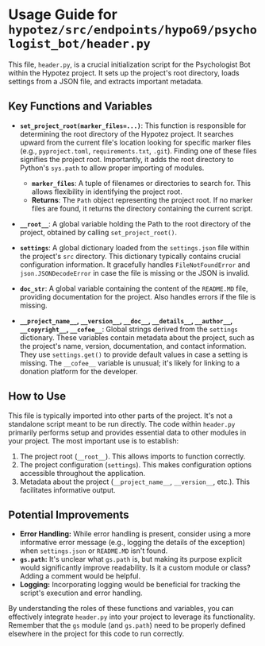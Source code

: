 # Usage Guide for `hypotez/src/endpoints/hypo69/psychologist_bot/header.py`

This file, `header.py`, is a crucial initialization script for the Psychologist Bot within the Hypotez project. It sets up the project's root directory, loads settings from a JSON file, and extracts important metadata.

## Key Functions and Variables

* **`set_project_root(marker_files=...)`**: This function is responsible for determining the root directory of the Hypotez project.  It searches upward from the current file's location looking for specific marker files (e.g., `pyproject.toml`, `requirements.txt`, `.git`).  Finding one of these files signifies the project root.  Importantly, it adds the root directory to Python's `sys.path` to allow proper importing of modules.

    * **`marker_files`**: A tuple of filenames or directories to search for.  This allows flexibility in identifying the project root.
    * **Returns**: The `Path` object representing the project root. If no marker files are found, it returns the directory containing the current script.

* **`__root__`**: A global variable holding the Path to the root directory of the project, obtained by calling `set_project_root()`.

* **`settings`**: A global dictionary loaded from the `settings.json` file within the project's `src` directory.  This dictionary typically contains crucial configuration information.  It gracefully handles `FileNotFoundError` and `json.JSONDecodeError` in case the file is missing or the JSON is invalid.

* **`doc_str`**:  A global variable containing the content of the `README.MD` file, providing documentation for the project.  Also handles errors if the file is missing.

* **`__project_name__`, `__version__`, `__doc__`, `__details__`, `__author__`, `__copyright__`, `__cofee__`**: Global strings derived from the `settings` dictionary.  These variables contain metadata about the project, such as the project's name, version, documentation, and contact information. They use `settings.get()` to provide default values in case a setting is missing.  The `__cofee__` variable is unusual; it's likely for linking to a donation platform for the developer.

## How to Use

This file is typically imported into other parts of the project.  It's not a standalone script meant to be run directly. The code within `header.py` primarily performs setup and provides essential data to other modules in your project.  The most important use is to establish:

1. The project root (`__root__`). This allows imports to function correctly.
2. The project configuration (`settings`). This makes configuration options accessible throughout the application.
3. Metadata about the project (`__project_name__`, `__version__`, etc.). This facilitates informative output.

## Potential Improvements

* **Error Handling:** While error handling is present, consider using a more informative error message (e.g., logging the details of the exception) when `settings.json` or `README.MD` isn't found.
* **`gs.path`:** It's unclear what `gs.path` is, but making its purpose explicit would significantly improve readability.  Is it a custom module or class?  Adding a comment would be helpful.
* **Logging:** Incorporating logging would be beneficial for tracking the script's execution and error handling.

By understanding the roles of these functions and variables, you can effectively integrate `header.py` into your project to leverage its functionality. Remember that the `gs` module (and `gs.path`) need to be properly defined elsewhere in the project for this code to run correctly.